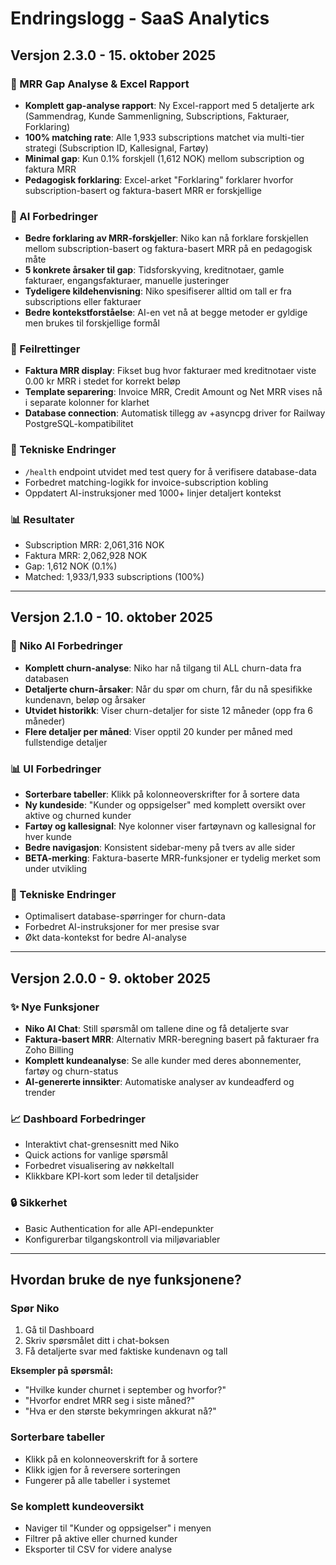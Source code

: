 # Endringslogg - SaaS Analytics

## Versjon 2.3.0 - 15. oktober 2025

### 🎯 MRR Gap Analyse & Excel Rapport
- **Komplett gap-analyse rapport**: Ny Excel-rapport med 5 detaljerte ark (Sammendrag, Kunde Sammenligning, Subscriptions, Fakturaer, Forklaring)
- **100% matching rate**: Alle 1,933 subscriptions matchet via multi-tier strategi (Subscription ID, Kallesignal, Fartøy)
- **Minimal gap**: Kun 0.1% forskjell (1,612 NOK) mellom subscription og faktura MRR
- **Pedagogisk forklaring**: Excel-arket "Forklaring" forklarer hvorfor subscription-basert og faktura-basert MRR er forskjellige

### 🤖 AI Forbedringer
- **Bedre forklaring av MRR-forskjeller**: Niko kan nå forklare forskjellen mellom subscription-basert og faktura-basert MRR på en pedagogisk måte
- **5 konkrete årsaker til gap**: Tidsforskyving, kreditnotaer, gamle fakturaer, engangsfakturaer, manuelle justeringer
- **Tydeligere kildehenvisning**: Niko spesifiserer alltid om tall er fra subscriptions eller fakturaer
- **Bedre kontekstforståelse**: AI-en vet nå at begge metoder er gyldige men brukes til forskjellige formål

### 🐛 Feilrettinger
- **Faktura MRR display**: Fikset bug hvor fakturaer med kreditnotaer viste 0.00 kr MRR i stedet for korrekt beløp
- **Template separering**: Invoice MRR, Credit Amount og Net MRR vises nå i separate kolonner for klarhet
- **Database connection**: Automatisk tillegg av +asyncpg driver for Railway PostgreSQL-kompatibilitet

### 🔧 Tekniske Endringer
- `/health` endpoint utvidet med test query for å verifisere database-data
- Forbedret matching-logikk for invoice-subscription kobling
- Oppdatert AI-instruksjoner med 1000+ linjer detaljert kontekst

### 📊 Resultater
- Subscription MRR: 2,061,316 NOK
- Faktura MRR: 2,062,928 NOK
- Gap: 1,612 NOK (0.1%)
- Matched: 1,933/1,933 subscriptions (100%)

---

## Versjon 2.1.0 - 10. oktober 2025

### 🎯 Niko AI Forbedringer
- **Komplett churn-analyse**: Niko har nå tilgang til ALL churn-data fra databasen
- **Detaljerte churn-årsaker**: Når du spør om churn, får du nå spesifikke kundenavn, beløp og årsaker
- **Utvidet historikk**: Viser churn-detaljer for siste 12 måneder (opp fra 6 måneder)
- **Flere detaljer per måned**: Viser opptil 20 kunder per måned med fullstendige detaljer

### 📊 UI Forbedringer
- **Sorterbare tabeller**: Klikk på kolonneoverskrifter for å sortere data
- **Ny kundeside**: "Kunder og oppsigelser" med komplett oversikt over aktive og churned kunder
- **Fartøy og kallesignal**: Nye kolonner viser fartøynavn og kallesignal for hver kunde
- **Bedre navigasjon**: Konsistent sidebar-meny på tvers av alle sider
- **BETA-merking**: Faktura-baserte MRR-funksjoner er tydelig merket som under utvikling

### 🔧 Tekniske Endringer
- Optimalisert database-spørringer for churn-data
- Forbedret AI-instruksjoner for mer presise svar
- Økt data-kontekst for bedre AI-analyse

---

## Versjon 2.0.0 - 9. oktober 2025

### ✨ Nye Funksjoner
- **Niko AI Chat**: Still spørsmål om tallene dine og få detaljerte svar
- **Faktura-basert MRR**: Alternativ MRR-beregning basert på fakturaer fra Zoho Billing
- **Komplett kundeanalyse**: Se alle kunder med deres abonnementer, fartøy og churn-status
- **AI-genererte innsikter**: Automatiske analyser av kundeadferd og trender

### 📈 Dashboard Forbedringer
- Interaktivt chat-grensesnitt med Niko
- Quick actions for vanlige spørsmål
- Forbedret visualisering av nøkkeltall
- Klikkbare KPI-kort som leder til detaljsider

### 🔒 Sikkerhet
- Basic Authentication for alle API-endepunkter
- Konfigurerbar tilgangskontroll via miljøvariabler

---

## Hvordan bruke de nye funksjonene?

### Spør Niko
1. Gå til Dashboard
2. Skriv spørsmålet ditt i chat-boksen
3. Få detaljerte svar med faktiske kundenavn og tall

**Eksempler på spørsmål:**
- "Hvilke kunder churnet i september og hvorfor?"
- "Hvorfor endret MRR seg i siste måned?"
- "Hva er den største bekymringen akkurat nå?"

### Sorterbare tabeller
- Klikk på en kolonneoverskrift for å sortere
- Klikk igjen for å reversere sorteringen
- Fungerer på alle tabeller i systemet

### Se komplett kundeoversikt
- Naviger til "Kunder og oppsigelser" i menyen
- Filtrer på aktive eller churned kunder
- Eksporter til CSV for videre analyse
